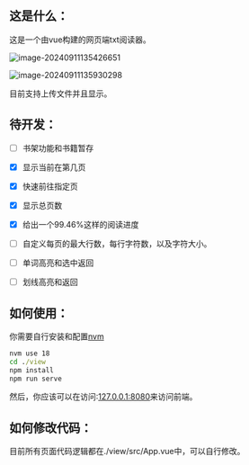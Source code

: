 ## 这是什么：

这是一个由vue构建的网页端txt阅读器。

![image-20240911135426651](https://fastly.jsdelivr.net/gh/MrXnneHang/blog_img/BlogHosting/img/24/09/202409111359874.png)

![image-20240911135930298](https://fastly.jsdelivr.net/gh/MrXnneHang/blog_img/BlogHosting/img/24/09/202409111359418.png)

目前支持上传文件并且显示。



## 待开发：

* [ ] 书架功能和书籍暂存
* [x] 显示当前在第几页
* [x] 快速前往指定页
* [x] 显示总页数
* [x] 给出一个99.46%这样的阅读进度
* [ ] 自定义每页的最大行数，每行字符数，以及字符大小。
* [ ] 单词高亮和选中返回
* [ ] 划线高亮和返回



## 如何使用：

你需要自行安装和配置[nvm](https://github.com/nvm-sh/nvm)

```cmd
nvm use 18
cd ./view
npm install 
npm run serve
```

然后，你应该可以在访问:[127.0.0.1:8080](127.0.0.1:8080)来访问前端。



## 如何修改代码：

目前所有页面代码逻辑都在./view/src/App.vue中，可以自行修改。
